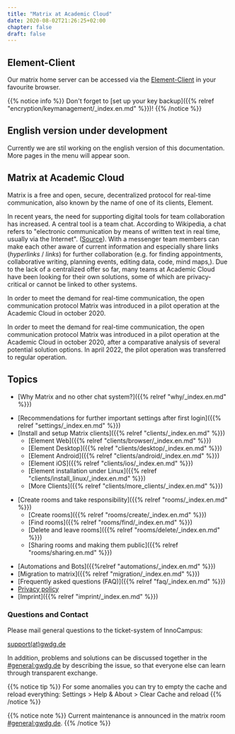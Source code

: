 ```yaml
---
title: "Matrix at Academic Cloud"
date: 2020-08-02T21:26:25+02:00
chapter: false
draft: false
---
```


<!--## Wartungsarbeiten am Montag den 06.11.23 ab 20:30 Uhr

Am Montag den 06.11.23 ab 20:30 Uhr finden Wartungsarbeiten statt - Matrix wird voraussichtlich für einige Stunden nicht erreichbar sein.-->

## Element-Client

Our matrix home server can be accessed via the [Element-Client](https://chat.academiccloud.de/) in your favourite browser.


{{% notice info %}}
Don't forget to [set up your key backup]({{% relref "encryption/keymanagement/_index.en.md" %}})!
{{% /notice %}}


## English version under development
Currently we are stil working on the english version of this documentation.
More pages in the menu will appear soon.

## Matrix at Academic Cloud
Matrix is a free and open, secure, decentralized protocol for real-time communication, also known by the name of one of its clients, Element.

<object data="/images/matrix_interactive_en.svg" type="image/svg+xml" style="width: 1280px; max-width: 100%"></object>

In recent years, the need for supporting digital tools for team collaboration has increased. A central tool is a team chat. According to Wikipedia, a chat refers to "electronic communication by means of written text in real time, usually via the Internet". ([Source](https://en.wikipedia.org/wiki/Chat)). With a messenger team members can make each other aware of current information and especially share links (*hyperlinks* / *links*) for further collaboration (e.g. for finding appointments, collaborative writing, planning events, editing data, code, mind maps,). Due to the lack of a centralized offer so far, many teams at Academic Cloud have been looking for their own solutions, some of which are privacy-critical or cannot be linked to other systems.

In order to meet the demand for real-time communication, the open communication protocol Matrix was introduced in a pilot operation at the Academic Cloud in october 2020.

In order to meet the demand for real-time communication, the open communication protocol Matrix was introduced in a pilot operation at the Academic Cloud in october 2020, after a comparative analysis of several potential solution options. In april 2022, the pilot operation was transferred to regular operation.

## Topics

* [Why Matrix and no other chat system?]({{% relref "why/_index.en.md" %}})
<!--
* [How can Matrix be used? (registration and first steps)]({< relref "first-steps/_index.en.md" >})
-->
* [Recommendations for further important settings after first login]({{% relref "settings/_index.en.md" %}})
* [Install and setup Matrix clients]({{% relref "clients/_index.en.md" %}})
    * [Element Web]({{% relref "clients/browser/_index.en.md" %}})
    * [Element Desktop]({{% relref "clients/desktop/_index.en.md" %}})
    * [Element Android]({{% relref "clients/android/_index.en.md" %}})
    * [Element iOS]({{% relref "clients/ios/_index.en.md" %}})
    * [Element installation under Linux]({{% relref "clients/install_linux/_index.en.md" %}})
    * [More Clients]({{% relref "clients/more_clients/_index.en.md" %}})
<!--
* [Find people and send direct messages]({< relref "messaging/_index.en.md" >}})
    * [Format messages]({< relref "messaging/formatting/_index.en.md" >}})
    * [Search messages]({< relref "messaging/search/_index.en.md" >}})
-->
* [Create rooms and take responsibility]({{% relref "rooms/_index.en.md" %}})
    * [Create rooms]({{% relref "rooms/create/_index.en.md" %}})
    * [Find rooms]({{% relref "rooms/find/_index.en.md" %}})
    * [Delete and leave rooms]({{% relref "rooms/delete/_index.en.md" %}})
    * [Sharing rooms and making them public]({{% relref "rooms/sharing.en.md" %}})
<!--
* [Fine-tune notifications]({< relref "notifications/_index.en.md" >}})
* [Using communities as room filters]({< relref "communities/_index.en.md" >}})
* [Using Spaces for managing rooms]({< relref "spaces/_index.en.md" >}})
* [Use end-to-end encryption]({< relref "encryption/_index.en.md" >}})
* [Use integrations, bridges, bots (e.g. Jitsi)]({< relref "integrations/_index.en.md" >}})
* [Further development of Matrix]({< relref "development/_index.en.md" >}})
-->
* [Automations and Bots]({{%relref "automations/_index.en.md" %}})
* [Migration to matrix]({{% relref "migration/_index.en.md" %}})
* [Frequently asked questions (FAQ)]({{% relref "faq/_index.en.md" %}})
* [Privacy policy](https://academiccloud.de/privacy)
* [Imprint]({{% relref "imprint/_index.en.md" %}})

### Questions and Contact

Please mail general questions to the ticket-system of InnoCampus:

<a href="mailto:support@gwdg.de">support(at)gwdg.de</a>

In addition, problems and solutions can be discussed together in the [#general:gwdg.de](https://matrix.to/#/#general:gwdg.de) by describing the issue, so that everyone else can learn through transparent exchange.

{{% notice tip %}}
For some anomalies you can try to empty the cache and reload everything: Settings > Help & About > Clear Cache and reload
{{% /notice %}}

{{% notice note %}}
Current maintenance is announced in the matrix room [#general:gwdg.de](https://matrix.to/#/#general:gwdg.de).
{{% /notice %}}
